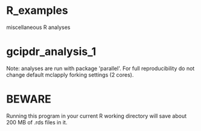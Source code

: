 # R_examples
miscellaneous R analyses

# gcipdr_analysis_1 

Note: analyses are run with package 'parallel'. For full reproducibility do not change default mclapply forking settings (2 cores).

# BEWARE 

Running this program in your current R working directory will save about 200 MB of .rds files in it. 
